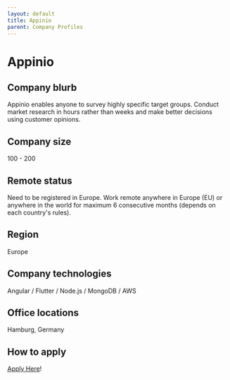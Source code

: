 ```yaml
---
layout: default
title: Appinio
parent: Company Profiles
---
```


# Appinio


## Company blurb

Appinio enables anyone to survey highly specific target groups. Conduct market research in hours rather than weeks and make better decisions using customer opinions.

## Company size

100 - 200

## Remote status

Need to be registered in Europe. Work remote anywhere in Europe (EU) or anywhere in the world for maximum 6 consecutive months (depends on each country's rules).

## Region

Europe

## Company technologies

Angular / Flutter / Node.js / MongoDB / AWS

## Office locations

Hamburg, Germany

## How to apply

[Apply Here](https://www.appinio.com/en/careers)!
